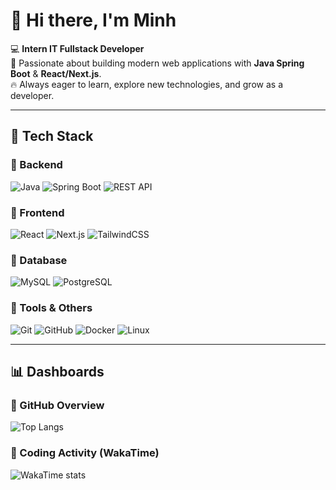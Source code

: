 # 👋 Hi there, I'm Minh  

💻 **Intern IT Fullstack Developer**  
🌱 Passionate about building modern web applications with **Java Spring Boot** & **React/Next.js**.  
🔥 Always eager to learn, explore new technologies, and grow as a developer.  

---

## 🚀 Tech Stack  

### 🔹 Backend  
![Java](https://img.shields.io/badge/Java-ED8B00?style=for-the-badge&logo=openjdk&logoColor=white)
![Spring Boot](https://img.shields.io/badge/Spring%20Boot-6DB33F?style=for-the-badge&logo=springboot&logoColor=white)
![REST API](https://img.shields.io/badge/REST%20API-02569B?style=for-the-badge&logo=fastapi&logoColor=white)

### 🔹 Frontend  
![React](https://img.shields.io/badge/React-20232A?style=for-the-badge&logo=react&logoColor=61DAFB)
![Next.js](https://img.shields.io/badge/Next.js-000000?style=for-the-badge&logo=nextdotjs&logoColor=white)
![TailwindCSS](https://img.shields.io/badge/TailwindCSS-38B2AC?style=for-the-badge&logo=tailwindcss&logoColor=white)

### 🔹 Database  
![MySQL](https://img.shields.io/badge/MySQL-005C84?style=for-the-badge&logo=mysql&logoColor=white)
![PostgreSQL](https://img.shields.io/badge/PostgreSQL-316192?style=for-the-badge&logo=postgresql&logoColor=white)

### 🔹 Tools & Others  
![Git](https://img.shields.io/badge/Git-F05032?style=for-the-badge&logo=git&logoColor=white)
![GitHub](https://img.shields.io/badge/GitHub-181717?style=for-the-badge&logo=github&logoColor=white)
![Docker](https://img.shields.io/badge/Docker-2496ED?style=for-the-badge&logo=docker&logoColor=white)
![Linux](https://img.shields.io/badge/Linux-FCC624?style=for-the-badge&logo=linux&logoColor=black)

---

## 📊 Dashboards  

### 🔹 GitHub Overview  
![Top Langs](https://github-readme-stats.vercel.app/api/top-langs/?username=nggiangminh&layout=compact&theme=radical)

### 🔹 Coding Activity (WakaTime)  
![WakaTime stats](https://github-readme-stats.vercel.app/api/wakatime?username=wakamimh2263&layout=compact&theme=radical)
